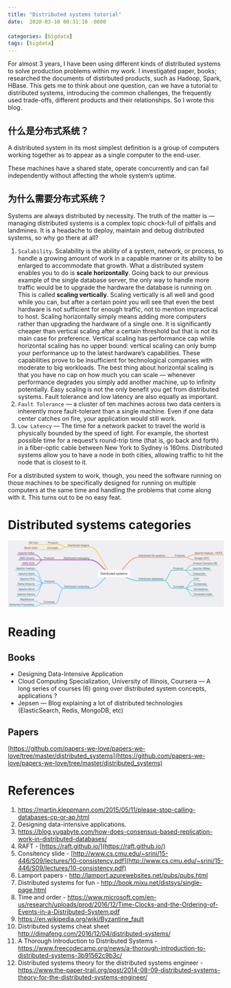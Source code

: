 ```yaml
---
title: "Distributed systems tutorial"
date:  2020-03-10 00:31:10 -0800

categories: [bigdata]
tags: [bigdata]
---
```


For almost 3 years, I have been using different kinds of distributed systems to solve production problems within my work. I investigated paper, books; researched the documents of distirbuted products, such as Hadoop, Spark, HBase. This gets me to think about one question, can we have a tutorial to distributed systems, introducing the common challenges, the frequently used trade-offs, different products and their relationships. So I wrote this blog. 

## 什么是分布式系统？
A distributed system in its most simplest definition is a group of computers working together as to appear as a single computer to the end-user.

These machines have a shared state, operate concurrently and can fail independently without affecting the whole system’s uptime.

## 为什么需要分布式系统？
Systems are always distributed by necessity. The truth of the matter is — managing distributed systems is a complex topic chock-full of pitfalls and landmines. It is a headache to deploy, maintain and debug distributed systems, so why go there at all?

1.  ``Scalability``. Scalability is the ability of a system, network, or process, to handle a growing amount of work in a capable manner or its ability to be enlarged to accommodate that growth. What a distributed system enables you to do is **scale horizontally**.  Going back to our previous example of the single database server, the only way to handle more traffic would be to upgrade the hardware the database is running on. This is called **scaling vertically**. Scaling vertically is all well and good while you can, but after a certain point you will see that even the best hardware is not sufficient for enough traffic, not to mention impractical to host. Scaling horizontally simply means adding more computers rather than upgrading the hardware of a single one. It is significantly cheaper than vertical scaling after a certain threshold but that is not its main case for preference. Vertical scaling has performance cap while horizontal scaling has no upper bound: vertical scaling can only bump your performance up to the latest hardware’s capabilities. These capabilities prove to be insufficient for technological companies with moderate to big workloads. The best thing about horizontal scaling is that you have no cap on how much you can scale — whenever performance degrades you simply add another machine, up to infinity potentially. Easy scaling is not the only benefit you get from distributed systems. Fault tolerance and low latency are also equally as important.
2. ``Fault Tolerance`` — a cluster of ten machines across two data centers is inherently more fault-tolerant than a single machine. Even if one data center catches on fire, your application would still work.
3. ``Low Latency`` — The time for a network packet to travel the world is physically bounded by the speed of light. For example, the shortest possible time for a request‘s round-trip time (that is, go back and forth) in a fiber-optic cable between New York to Sydney is 160ms. Distributed systems allow you to have a node in both cities, allowing traffic to hit the node that is closest to it.

For a distributed system to work, though, you need the software running on those machines to be specifically designed for running on multiple computers at the same time and handling the problems that come along with it. This turns out to be no easy feat.

# Distributed systems categories

![image](/assets/images/distributed_systems_overview.png)

# Reading
## Books
* Designing Data-Intensive Application
* Cloud Computing Specialization, University of Illinois, Coursera — A long series of courses (6) going over distributed system concepts, applications ?
* Jepsen — Blog explaining a lot of distributed technologies (ElasticSearch, Redis, MongoDB, etc)

## Papers
[https://github.com/papers-we-love/papers-we-love/tree/master/distributed_systems](https://github.com/papers-we-love/papers-we-love/tree/master/distributed_systems)

# References
1. https://martin.kleppmann.com/2015/05/11/please-stop-calling-databases-cp-or-ap.html
2. Designing data-intensive applications. 
3. https://blog.yugabyte.com/how-does-consensus-based-replication-work-in-distributed-databases/
4. RAFT - [https://raft.github.io/](https://raft.github.io/)
5. Consitency slide - [http://www.cs.cmu.edu/~srini/15-446/S09/lectures/10-consistency.pdf](http://www.cs.cmu.edu/~srini/15-446/S09/lectures/10-consistency.pdf)
6. Lamport papers - http://lamport.azurewebsites.net/pubs/pubs.html
7. Distributed systems for fun - http://book.mixu.net/distsys/single-page.html
8. Time and order - https://www.microsoft.com/en-us/research/uploads/prod/2016/12/Time-Clocks-and-the-Ordering-of-Events-in-a-Distributed-System.pdf
9. https://en.wikipedia.org/wiki/Byzantine_fault
10. Distributed systems cheat sheet
http://dimafeng.com/2016/12/04/distributed-systems/
11. A Thorough Introduction to Distributed Systems - https://www.freecodecamp.org/news/a-thorough-introduction-to-distributed-systems-3b91562c9b3c/
12. Distributed systems theory for the distributed systems engineer - https://www.the-paper-trail.org/post/2014-08-09-distributed-systems-theory-for-the-distributed-systems-engineer/

